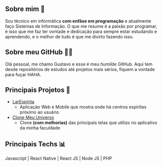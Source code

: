 ## Sobre mim 🙂
Sou técnico em informática **com enfâse em programação** e atualmente faço Sistemas de Informação. O que me resume é a paixão por programar, é isso que me faz ter vontade e dedicação para sempre estar estudando e aprendendo, e o melhor de tudo é que me divirto fazendo isso.

## Sobre meu GitHub 👨‍💻
Olá pessoal, me chamo Gustavo e esse é meu *humilde* GitHub. Aqui tem desde repositórios de estudos até projetos mais sérios, fiquem a vontade para fuçar HAHA.

## Principais Projetos 💎
- [LarEspirita](https://github.com/GustavoBenevenuto/larespirita-mobile-javascript)
  - Aplicação Web e Mobile que mostra onde há centros espirítas próximo ao usuário
- [Clone Meu Universo](https://github.com/GustavoBenevenuto/Clone-Meu-Universo)
  - Clone **(com melhorias)** das principais telas que utilizo no aplicativo da minha faculdade

## Principais Techs 📊
Javascript | React Native | React JS | Node JS | PHP
